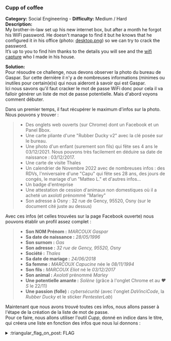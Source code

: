 ### Cupp of coffee
**Category:** Social Engineering - **Difficulty:** Medium / Hard    
**Description:**  
My brother-in-law set up his new internet box, but after a month he forgot his WiFi password. He doesn't manage to find it but he knows that he configured it in his office (photo: [desktop.png](./desktop.png)) so we can try to crack the password.  
It’s up to you to find him thanks to the details you will see and the [wifi capture](./gaspar-01.cap) who I made in his house.

**Solution:**  
Pour résoudre ce challenge, nous devons observer la photo du bureau de Gaspar. Sur cette dernière il n'y a de nombreuses informations (minimes ou inutiles pour certain(e)s) qui nous aideront à savoir qui est Gaspar.  
Ici nous savons qu'il faut cracker le mot de passe WiFi donc pour cela il va falloir générer un liste de mot de passe potentielle. Mais d'abord voyons comment débuter.  

Dans un premier temps, il faut récupérer le maximum d'infos sur la photo. Nous pouvons y trouver :  
> - Des onglets web ouverts (sur Chrome) dont un Facebook et un Panel Bbox.
> - Une carte pliante d'une "Rubber Ducky v2" avec la clé posée sur le bureau.
> - Une photo d'un enfant (surement son fils) qui fête ses 4 ans le 03/12/2021. Nous pouvons très facilement en déduire sa date de naissance : 03/12/2017.
> - Une carte de visite Thales
> - Un calendrier de Novembre 2022 avec de nombreuses infos : des RDVs, l'nniversaire d'une "Capu" qui fête ses 28 ans, des jours de congés, le mariage d'un "Matteo L." et d'autres infos...  
> - Un badge d'entreprise
> - Une attestation de cession d'animaux non domestiques où il a acheté un axolotl prénommé "Marley"
> - Son adresse à Osny : 32 rue de Gency, 95520, Osny (sur le document cité juste au dessus)

Avec ces infos (et celles trouvées sur la page Facebook ouverte) nous pouvons établir un profil assez complet :  
> - **Son NOM Prénom :** *MARCOUX Gaspar*
> - **Sa date de naissance :** *28/05/1996*
> - **Son surnom :** *Gas*
> - **Son adresse :** *32 rue de Gency, 95520, Osny*
> - **Société :** *Thales*
> - **Sa date de mariage :** *24/06/2018*
> - **Sa femme :** *MARCOUX Capucine* née le *08/11/1994*
> - **Son fils :** *MARCOUX Eliot* né le *03/12/2017*
> - **Son animal :** *Axolotl* prénommé *Marley*
> - **Une potentielle amante :** *Solène* (grâce à l'onglet Chrome et au *❤️S* le 22/11)
> - **Une passion (folle) :** *cybersécurité* (avec l'onglet *DaVinciCode*, la *Rubber Ducky* et le sticker *PentesterLab*)

Maintenant que nous avons trouvé toutes ces infos, nous allons passer à l'étape de la création de la liste de mot de passe.  
Pour ce faire, nous allons utiliser l'outil *Cupp*, donné en indice dans le titre, qui créera une liste en fonction des infos que nous lui donnons :  


  
<details>
  <summary>:triangular_flag_on_post: FLAG</summary>

  ```
  DVC{G45m4rc0ux7}
  ```
</details>
